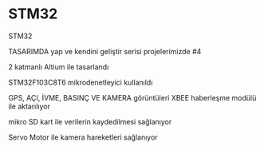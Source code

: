 # STM32
STM32

TASARIMDA yap ve kendini geliştir serisi projelerimizde #4

2 katmanlı Altium ile tasarlandı

STM32F103C8T6 mikrodenetleyici kullanıldı

GPS, AÇI, İVME, BASINÇ VE KAMERA görüntüleri XBEE haberleşme modülü ile aktarılıyor

mikro SD kart ile verilerin kaydedilmesi sağlanıyor

Servo Motor ile kamera hareketleri sağlanıyor
